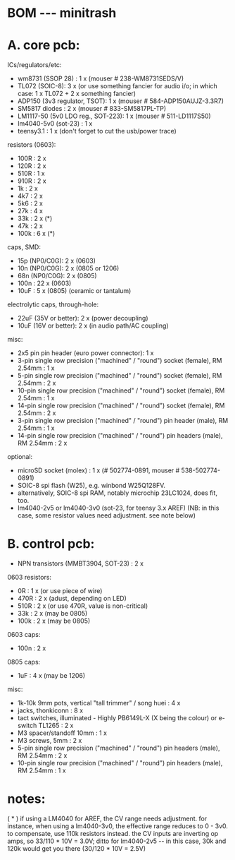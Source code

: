
BOM --- minitrash
=================



A. core pcb:
=================


ICs/regulators/etc:

- wm8731 (SSOP 28) : 1 x (mouser # 238-WM8731SEDS/V)
- TL072 (SOIC-8): 3 x (or use something fancier for audio i/o; in which case: 1 x TL072 + 2 x something fancier)
- ADP150 (3v3 regulator, TSOT): 1 x (mouser # 584-ADP150AUJZ-3.3R7)
- SM5817 diodes : 2 x (mouser # 833-SM5817PL-TP)
- LM1117-50 (5v0 LDO reg., SOT-223): 1 x (mouser # 511-LD1117S50)
- lm4040-5v0 (sot-23) : 1 x
- teensy3.1 : 1 x (don't forget to cut the usb/power trace)

resistors (0603):

- 100R : 2 x
- 120R : 2 x
- 510R : 1 x
- 910R : 2 x
- 1k   : 2 x
- 4k7  : 2 x
- 5k6  : 2 x
- 27k  : 4 x
- 33k  : 2 x (*)
- 47k  : 2 x
- 100k : 6 x (*)

caps, SMD:

- 15p (NP0/C0G): 2 x (0603) 
- 10n (NP0/C0G): 2 x (0805 or 1206)
- 68n (NP0/C0G): 2 x (0805)
- 100n : 22 x (0603) 
- 10uF : 5 x (0805) (ceramic or tantalum)


electrolytic caps, through-hole:

- 22uF (35V or better): 2 x (power decoupling)
- 10uF (16V or better): 2 x (in audio path/AC coupling)


misc:

- 2x5 pin pin header (euro power connector): 1 x
-  3-pin single row precision ("machined" / "round") socket (female), RM 2.54mm : 1 x
-  5-pin single row precision ("machined" / "round") socket (female), RM 2.54mm : 2 x
- 10-pin single row precision ("machined" / "round") socket (female), RM 2.54mm : 1 x
- 14-pin single row precision ("machined" / "round") socket (female), RM 2.54mm : 2 x
-  3-pin single row precision ("machined" / "round") pin header  (male), RM 2.54mm : 1 x
- 14-pin single row precision ("machined" / "round") pin headers (male), RM 2.54mm : 2 x


optional: 

- microSD socket (molex) : 1 x (# 502774-0891, mouser # 538-502774-0891)
- SOIC-8 spi flash (W25), e.g. winbond W25Q128FV.
- alternatively, SOIC-8 spi RAM, notably microchip 23LC1024, does fit, too. 
- lm4040-2v5 or lm4040-3v0 (sot-23, for teensy 3.x AREF) (NB: in this case, some resistor values need adjustment. see note below)


B. control pcb:
=================

- NPN transistors (MMBT3904, SOT-23) : 2 x

0603 resistors:

- 0R   : 1 x (or use piece of wire)
- 470R : 2 x (adust, depending on LED)
- 510R : 2 x (or use 470R, value is non-critical)
- 33k  : 2 x (may be 0805)
- 100k : 2 x (may be 0805)

0603 caps:

- 100n : 2 x

0805 caps: 

- 1uF  : 4 x (may be 1206)

misc: 

- 1k-10k 9mm pots, vertical "tall trimmer" / song huei : 4 x 
- jacks, thonkiconn : 8 x
- tact switches, illuminated - Highly PB6149L-X (X being the colour) or e-switch TL1265 : 2 x
- M3 spacer/standoff 10mm : 1 x
- M3 screws, 5mm : 2 x
-  5-pin single row precision ("machined" / "round") pin headers (male), RM 2.54mm : 2 x
- 10-pin single row precision ("machined" / "round") pin headers (male), RM 2.54mm : 1 x

notes:
=================

( * ) if using a LM4040 for AREF, the CV range needs adjustment. for instance, when using a lm4040-3v0, the effective range reduces to 0 - 3v0. to compensate, use 110k resistors instead. the CV inputs are inverting op amps, so 33/110 * 10V = 3.0V; ditto for lm4040-2v5 -- in this case, 30k and 120k would get you there (30/120 * 10V = 2.5V)
